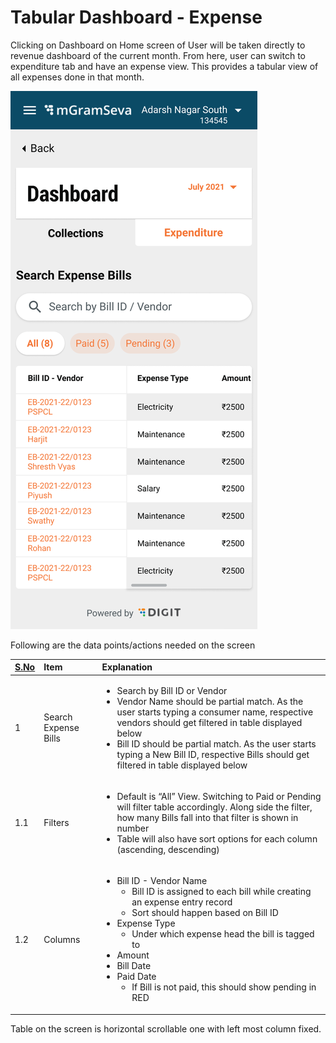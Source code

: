 # Tabular Dashboard - Expense

Clicking on Dashboard on Home screen of User will be taken directly to revenue dashboard of the current month. From here, user can switch to expenditure tab and have an expense view. This provides a tabular view of all expenses done in that month.

![](../../../.gitbook/assets/image%20%2810%29.png)

Following are the data points/actions needed on the screen

<table>
  <thead>
    <tr>
      <th style="text-align:left"><a href="http://S.No"><b>S.No</b></a>
      </th>
      <th style="text-align:left"><b>Item</b>
      </th>
      <th style="text-align:left"><b>Explanation</b>
      </th>
    </tr>
  </thead>
  <tbody>
    <tr>
      <td style="text-align:left">1</td>
      <td style="text-align:left">Search Expense Bills</td>
      <td style="text-align:left">
        <ul>
          <li>Search by Bill ID or Vendor</li>
          <li>Vendor Name should be partial match. As the user starts typing a consumer
            name, respective vendors should get filtered in table displayed below</li>
          <li>Bill ID should be partial match. As the user starts typing a New Bill
            ID, respective Bills should get filtered in table displayed below</li>
        </ul>
      </td>
    </tr>
    <tr>
      <td style="text-align:left">1.1</td>
      <td style="text-align:left">Filters</td>
      <td style="text-align:left">
        <ul>
          <li>Default is &#x201C;All&#x201D; View. Switching to Paid or Pending will
            filter table accordingly. Along side the filter, how many Bills fall into
            that filter is shown in number</li>
          <li>Table will also have sort options for each column (ascending, descending)</li>
        </ul>
      </td>
    </tr>
    <tr>
      <td style="text-align:left">1.2</td>
      <td style="text-align:left">Columns</td>
      <td style="text-align:left">
        <ul>
          <li>Bill ID - Vendor Name
            <ul>
              <li>Bill ID is assigned to each bill while creating an expense entry record</li>
              <li>Sort should happen based on Bill ID</li>
            </ul>
          </li>
          <li>Expense Type
            <ul>
              <li>Under which expense head the bill is tagged to</li>
            </ul>
          </li>
          <li>Amount</li>
          <li>Bill Date</li>
          <li>Paid Date
            <ul>
              <li>If Bill is not paid, this should show pending in RED</li>
            </ul>
          </li>
        </ul>
      </td>
    </tr>
  </tbody>
</table>

Table on the screen is horizontal scrollable one with left most column fixed.

